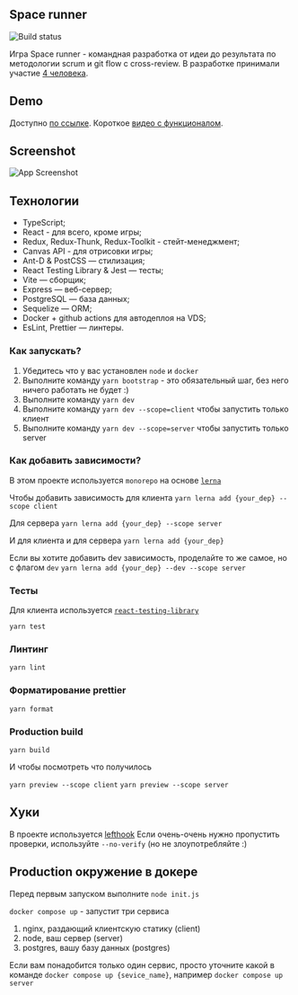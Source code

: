 ## Space runner

![Build status](https://github.com/Stack-overflow-runners/game/actions/workflows/deploy.yml/badge.svg)

Игра Space runner - командная разработка от идеи до результата по методологии scrum и git flow с cross-review.
В разработке принимали участие [4 человека](https://github.com/Stack-overflow-runners/game/graphs/contributors).

## Demo
Доступно [по ссылке](https://spacerunner.ru/sign-up). Короткое [видео с функционалом](https://www.berrycast.com/conversations/8b50b284-959c-5c16-b106-b28f441c848f).

## Screenshot
![App Screenshot](https://files.aleksandrl.ru/sites/portfolio/img/spacerunner-gameplay4.png)

## Технологии
- TypeScript;
- React - для всего, кроме игры;
- Redux, Redux-Thunk, Redux-Toolkit - стейт-менеджмент;
- Canvas API - для отрисовки игры;
- Ant-D & PostCSS — стилизация;
- React Testing Library & Jest — тесты;
- Vite — сборщик;
- Express — веб-сервер;
- PostgreSQL — база данных;
- Sequelize — ORM;
- Docker + github actions для автодеплоя на VDS;
- EsLint, Prettier — линтеры.

### Как запускать?

1. Убедитесь что у вас установлен `node` и `docker`
2. Выполните команду `yarn bootstrap` - это обязательный шаг, без него ничего работать не будет :)
3. Выполните команду `yarn dev`
3. Выполните команду `yarn dev --scope=client` чтобы запустить только клиент
4. Выполните команду `yarn dev --scope=server` чтобы запустить только server


### Как добавить зависимости?
В этом проекте используется `monorepo` на основе [`lerna`](https://github.com/lerna/lerna)

Чтобы добавить зависимость для клиента 
```yarn lerna add {your_dep} --scope client```

Для сервера
```yarn lerna add {your_dep} --scope server```

И для клиента и для сервера
```yarn lerna add {your_dep}```


Если вы хотите добавить dev зависимость, проделайте то же самое, но с флагом `dev`
```yarn lerna add {your_dep} --dev --scope server```


### Тесты

Для клиента используется [`react-testing-library`](https://testing-library.com/docs/react-testing-library/intro/)

```yarn test```

### Линтинг

```yarn lint```

### Форматирование prettier

```yarn format```

### Production build

```yarn build```

И чтобы посмотреть что получилось


`yarn preview --scope client`
`yarn preview --scope server`

## Хуки
В проекте используется [lefthook](https://github.com/evilmartians/lefthook)
Если очень-очень нужно пропустить проверки, используйте `--no-verify` (но не злоупотребляйте :)

## Production окружение в докере
Перед первым запуском выполните `node init.js`

`docker compose up` - запустит три сервиса
1. nginx, раздающий клиентскую статику (client)
2. node, ваш сервер (server)
3. postgres, вашу базу данных (postgres)

Если вам понадобится только один сервис, просто уточните какой в команде
`docker compose up {sevice_name}`, например `docker compose up server`
